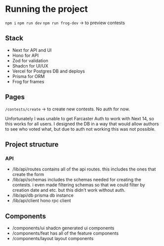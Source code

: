# Running the project

`npm i`
`npm run dev`
`npm run frog-dev` -> to preview contests

## Stack

- Next for API and UI
- Hono for API
- Zod for validation
- Shadcn for UI/UX
- Vercel for Postgres DB and deploys
- Prisma for ORM
- Frog for frames

## Pages

`/contests/create` -> to create new contests. No auth for now.

Unfortunately I was unable to get Farcaster Auth to work with Next 14, so this works for all users.
I designed the DB in a way that would allow authors to see who voted what, but due to auth not working this was not possible.

## Project structure

### API

- /lib/api/routes contains all of the api routes. this includes the ones that create the form
- /lib/api/schemas includes the schemas needed for creating the contests. i even made filtering schemas so that we could filter by creation date and etc. but this didn't work without auth.
- /lib/api/db prisma db instance
- /lib/api/client hono rpc client

## Components

- /components/ui shadcn generated ui components
- /components/feat has all of the feature components
- /components/layout layout components
